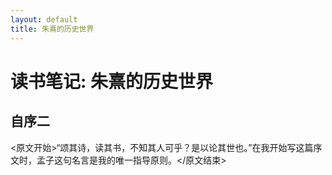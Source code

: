 ```yaml
---
layout: default
title: 朱熹的历史世界
---
```


# 读书笔记: 朱熹的历史世界


## 自序二

<原文开始>“颂其诗，读其书，不知其人可乎？是以论其世也。”在我开始写这篇序文时，孟子这句名言是我的唯一指导原则。</原文结束>